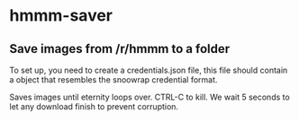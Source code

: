 # hmmm-saver

## Save images from /r/hmmm to a folder

To set up, you need to create a credentials.json file, this file should contain a object that resembles the snoowrap credential format. 

Saves images until eternity loops over. CTRL-C to kill. We wait 5 seconds to let any download finish to prevent corruption. 
